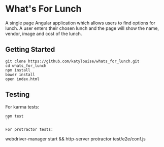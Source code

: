 # What's For Lunch

A single page Angular application which allows users to find options for lunch.  A user enters their chosen lunch and the page will show the name, vendor, image and cost of the lunch.

## Getting Started

```
git clone https://github.com/katylouise/whats_for_lunch.git
cd whats_for_lunch
npm install
bower install
open index.html
```

## Testing

For karma tests:
```
npm test
``

For protractor tests:
```
webdriver-manager start && http-server
protractor test/e2e/conf.js
```


